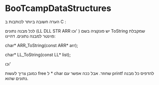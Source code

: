 # BooTcampDataStructures

הערה חשובה ביותר לכותבות ב C : 

לכל מבנה נתונים (LL DLL STR ARR וכו' ) יש פונקציה בשם ToString שמקבלת פוינטר למבנה נתונים. דהיינו:

char* ARR_ToString(const ARR* arr);

char* LL_ToString(const LL* list);  
  
וכו'

כמובן צריך לעשות free ל * char שחוזר. אבל ככה אפשר עם printf להדפיס כל מבנה נתונים שהוא. 
